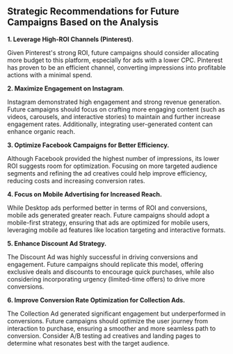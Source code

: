 ## Strategic Recommendations for Future Campaigns Based on the Analysis
**1. Leverage High-ROI Channels (Pinterest)**.

Given Pinterest's strong ROI, future campaigns should consider allocating more budget to this platform, especially for ads with a lower CPC. Pinterest has proven to be an efficient channel, converting impressions into profitable actions with a minimal spend.

**2. Maximize Engagement on Instagram**.

Instagram demonstrated high engagement and strong revenue generation. Future campaigns should focus on crafting more engaging content (such as videos, carousels, and interactive stories) to maintain and further increase engagement rates. Additionally, integrating user-generated content can enhance organic reach.

**3. Optimize Facebook Campaigns for Better Efficiency.**

Although Facebook provided the highest number of impressions, its lower ROI suggests room for optimization. Focusing on more targeted audience segments and refining the ad creatives could help improve efficiency, reducing costs and increasing conversion rates.

**4. Focus on Mobile Advertising for Increased Reach.**

While Desktop ads performed better in terms of ROI and conversions, mobile ads generated greater reach. Future campaigns should adopt a mobile-first strategy, ensuring that ads are optimized for mobile users, leveraging mobile ad features like location targeting and interactive formats.

**5. Enhance Discount Ad Strategy.**

The Discount Ad was highly successful in driving conversions and engagement. Future campaigns should replicate this model, offering exclusive deals and discounts to encourage quick purchases, while also considering incorporating urgency (limited-time offers) to drive more conversions.

**6. Improve Conversion Rate Optimization for Collection Ads.**

The Collection Ad generated significant engagement but underperformed in conversions. Future campaigns should optimize the user journey from interaction to purchase, ensuring a smoother and more seamless path to conversion. Consider A/B testing ad creatives and landing pages to determine what resonates best with the target audience.
